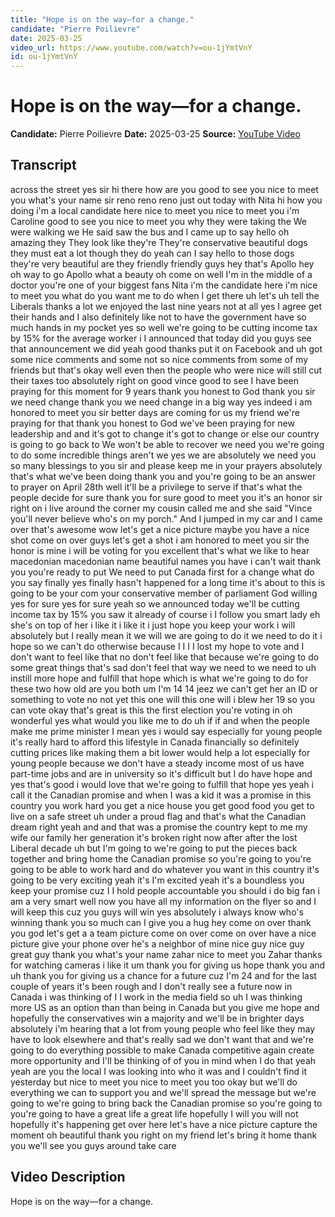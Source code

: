 ```yaml
---
title: "Hope is on the way—for a change."
candidate: "Pierre Poilievre"
date: 2025-03-25
video_url: https://www.youtube.com/watch?v=ou-1jYmtVnY
id: ou-1jYmtVnY
---
```


# Hope is on the way—for a change.

**Candidate:** Pierre Poilievre
**Date:** 2025-03-25
**Source:** [YouTube Video](https://www.youtube.com/watch?v=ou-1jYmtVnY)

## Transcript

across the street yes sir hi there how are you good to see you nice to meet you what's your name sir reno reno reno just out today with Nita hi how you doing i'm a local candidate here nice to meet you nice to meet you i'm Caroline good to see you nice to meet you why they were taking the We were walking we He said saw the bus and I came up to say hello oh amazing they They look like they're They're conservative beautiful dogs they must eat a lot though they do yeah can I say hello to those dogs they're very beautiful are they friendly friendly guys hey that's Apollo hey oh way to go Apollo what a beauty oh come on well I'm in the middle of a doctor you're one of your biggest fans Nita i'm the candidate here i'm nice to meet you what do you want me to do when I get there uh let's uh tell the Liberals thanks a lot we enjoyed the last nine years not at all yes I agree get their hands and I also definitely like not to have the government have so much hands in my pocket yes so well we're going to be cutting income tax by 15% for the average worker i I announced that today did you guys see that announcement we did yeah good thanks put it on Facebook and uh got some nice comments and some not so nice comments from some of my friends but that's okay well even then the people who were nice will still cut their taxes too absolutely right on good vince good to see I have been praying for this moment for 9 years thank you honest to God thank you sir we need change thank you we need change in a big way yes indeed i am honored to meet you sir better days are coming for us my friend we're praying for that thank you honest to God we've been praying for new leadership and and it's got to change it's got to change or else our country is going to go back to We won't be able to recover we need you we're going to do some incredible things aren't we yes we are absolutely we need you so many blessings to you sir and please keep me in your prayers absolutely that's what we've been doing thank you and you're going to be an answer to prayer on April 28th well it'll be a privilege to serve if that's what the people decide for sure thank you for sure good to meet you it's an honor sir right on i live around the corner my cousin called me and she said "Vince you'll never believe who's on my porch." And I jumped in my car and I came over that's awesome wow let's get a nice picture maybe you have a nice shot come on over guys let's get a shot i am honored to meet you sir the honor is mine i will be voting for you excellent that's what we like to hear macedonian macedonian name beautiful names you have i can't wait thank you you're ready to put We need to put Canada first for a change what do you say finally yes finally hasn't happened for a long time it's about to this is going to be your com your conservative member of parliament God willing yes for sure yes for sure yeah so we announced today we'll be cutting income tax by 15% you saw it already of course i I follow you smart lady eh she's on top of her i like it i like it i just hope you keep your work i will absolutely but I really mean it we will we are going to do it we need to do it i hope so we can't do otherwise because I I I I lost my hope to vote and I don't want to feel like that no don't feel like that because we're going to do some great things that's sad don't feel that way we need to we need to uh instill more hope and fulfill that hope which is what we're going to do for these two how old are you both um I'm 14 14 jeez we can't get her an ID or something to vote no not yet this one will this one will i blew her 19 so you can vote okay that's great is this the first election you're voting in oh wonderful yes what would you like me to do uh if if and when the people make me prime minister I mean yes i would say especially for young people it's really hard to afford this lifestyle in Canada financially so definitely cutting prices like making them a bit lower would help a lot especially for young people because we don't have a steady income most of us have part-time jobs and are in university so it's difficult but I do have hope and yes that's good i would love that we're going to fulfill that hope yes yeah i call it the Canadian promise and when I was a kid it was a promise in this country you work hard you get a nice house you get good food you get to live on a safe street uh under a proud flag and that's what the Canadian dream right yeah and and that was a promise the country kept to me my wife our family her generation it's broken right now after after the lost Liberal decade uh but I'm going to we're going to put the pieces back together and bring home the Canadian promise so you're going to you're going to be able to work hard and do whatever you want in this country it's going to be very exciting yeah it's I'm excited yeah it's a boundless you keep your promise cuz I I hold people accountable you should i do big fan i am a very smart well now you have all my information on the flyer so and I will keep this cuz you guys will win yes absolutely i always know who's winning thank you so much can I give you a hug hey come on over thank you god let's get a a team picture come on over come on over have a nice picture give your phone over he's a neighbor of mine nice guy nice guy great guy thank you what's your name zahar nice to meet you Zahar thanks for watching cameras i like it um thank you for giving us hope thank you and uh thank you for giving us a chance for a future cuz I'm 24 and for the last couple of years it's been rough and I don't really see a future now in Canada i was thinking of I I work in the media field so uh I was thinking more US as an option than than being in Canada but you give me hope and hopefully the conservatives win a majority and we'll be in brighter days absolutely i'm hearing that a lot from young people who feel like they may have to look elsewhere and that's really sad we don't want that and we're going to do everything possible to make Canada competitive again create more opportunity and I'll be thinking of of you in mind when I do that yeah yeah are you the local I was looking into who it was and I couldn't find it yesterday but nice to meet you nice to meet you too okay but we'll do everything we can to support you and we'll spread the message but we're going to we're going to bring back the Canadian promise so you're going to you're going to have a great life a great life hopefully I will you will not hopefully it's happening get over here let's have a nice picture capture the moment oh beautiful thank you right on my friend let's bring it home thank you we'll see you guys around take care

## Video Description

Hope is on the way—for a change.